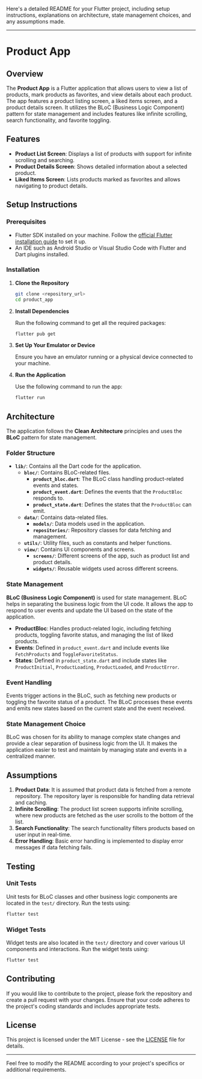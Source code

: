 Here's a detailed README for your Flutter project, including setup instructions, explanations on architecture, state management choices, and any assumptions made.

---

# Product App

## Overview

The **Product App** is a Flutter application that allows users to view a list of products, mark products as favorites, and view details about each product. The app features a product listing screen, a liked items screen, and a product details screen. It utilizes the BLoC (Business Logic Component) pattern for state management and includes features like infinite scrolling, search functionality, and favorite toggling.

## Features

- **Product List Screen**: Displays a list of products with support for infinite scrolling and searching.
- **Product Details Screen**: Shows detailed information about a selected product.
- **Liked Items Screen**: Lists products marked as favorites and allows navigating to product details.

## Setup Instructions

### Prerequisites

- Flutter SDK installed on your machine. Follow the [official Flutter installation guide](https://flutter.dev/docs/get-started/install) to set it up.
- An IDE such as Android Studio or Visual Studio Code with Flutter and Dart plugins installed.

### Installation

1. **Clone the Repository**

   ```bash
   git clone <repository_url>
   cd product_app
   ```

2. **Install Dependencies**

   Run the following command to get all the required packages:

   ```bash
   flutter pub get
   ```

3. **Set Up Your Emulator or Device**

   Ensure you have an emulator running or a physical device connected to your machine.

4. **Run the Application**

   Use the following command to run the app:

   ```bash
   flutter run
   ```

## Architecture

The application follows the **Clean Architecture** principles and uses the **BLoC** pattern for state management.

### Folder Structure

- **`lib/`**: Contains all the Dart code for the application.
  - **`bloc/`**: Contains BLoC-related files.
    - **`product_bloc.dart`**: The BLoC class handling product-related events and states.
    - **`product_event.dart`**: Defines the events that the `ProductBloc` responds to.
    - **`product_state.dart`**: Defines the states that the `ProductBloc` can emit.
  - **`data/`**: Contains data-related files.
    - **`models/`**: Data models used in the application.
    - **`repositories/`**: Repository classes for data fetching and management.
  - **`utils/`**: Utility files, such as constants and helper functions.
  - **`view/`**: Contains UI components and screens.
    - **`screens/`**: Different screens of the app, such as product list and product details.
    - **`widgets/`**: Reusable widgets used across different screens.

### State Management

**BLoC (Business Logic Component)** is used for state management. BLoC helps in separating the business logic from the UI code. It allows the app to respond to user events and update the UI based on the state of the application.

- **ProductBloc**: Handles product-related logic, including fetching products, toggling favorite status, and managing the list of liked products.
- **Events**: Defined in `product_event.dart` and include events like `FetchProducts` and `ToggleFavoriteStatus`.
- **States**: Defined in `product_state.dart` and include states like `ProductInitial`, `ProductLoading`, `ProductLoaded`, and `ProductError`.

### Event Handling

Events trigger actions in the BLoC, such as fetching new products or toggling the favorite status of a product. The BLoC processes these events and emits new states based on the current state and the event received.

### State Management Choice

BLoC was chosen for its ability to manage complex state changes and provide a clear separation of business logic from the UI. It makes the application easier to test and maintain by managing state and events in a centralized manner.

## Assumptions

1. **Product Data**: It is assumed that product data is fetched from a remote repository. The repository layer is responsible for handling data retrieval and caching.
2. **Infinite Scrolling**: The product list screen supports infinite scrolling, where new products are fetched as the user scrolls to the bottom of the list.
3. **Search Functionality**: The search functionality filters products based on user input in real-time.
4. **Error Handling**: Basic error handling is implemented to display error messages if data fetching fails.

## Testing

### Unit Tests

Unit tests for BLoC classes and other business logic components are located in the `test/` directory. Run the tests using:

```bash
flutter test
```

### Widget Tests

Widget tests are also located in the `test/` directory and cover various UI components and interactions. Run the widget tests using:

```bash
flutter test
```

## Contributing

If you would like to contribute to the project, please fork the repository and create a pull request with your changes. Ensure that your code adheres to the project's coding standards and includes appropriate tests.

## License

This project is licensed under the MIT License - see the [LICENSE](LICENSE) file for details.

---

Feel free to modify the README according to your project's specifics or additional requirements.
